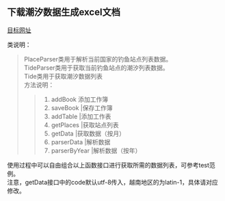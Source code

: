 ## 下载潮汐数据生成excel文档

[目标网址](https://haichaobiao.com/)

类说明：
> PlaceParser类用于解析当前国家的钓鱼站点列表数据。  
> TideParser类用于获取当前钓鱼站点的潮汐列表数据。  
> Tide类用于获取潮汐数据列表  
方法说明：
>>1. addBook      添加工作簿
>>2. saveBook     |保存工作簿
>>3. addTable     |添加工作表
>>4. getPlaces    |获取站点列表
>>5. getData      |获取数据（按月）
>>6. parserData   |解析数据
>>7. parserByYear |解析数据（按年）    

使用过程中可以自由组合以上函数接口进行获取所需的数据列表，可参考test范例。  
注意，getData接口中的code默认utf-8传入，越南地区的为latin-1，具体请对应修改。
